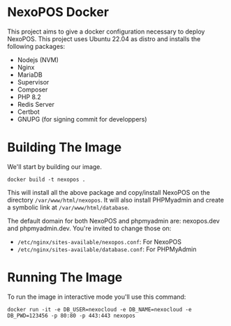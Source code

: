 # NexoPOS Docker
This project aims to give a docker configuration necessary to deploy NexoPOS. This project uses Ubuntu 22.04 as distro and installs the following packages:

- Nodejs (NVM)
- Nginx
- MariaDB
- Supervisor
- Composer 
- PHP 8.2
- Redis Server
- Certbot
- GNUPG (for signing commit for developpers)

# Building The Image

We'll start by building our image.

`docker build -t nexopos .`

This will install all the above package and copy/install NexoPOS on the directory `/var/www/html/nexopos`. It will also install PHPMyadmin and create a symbolic link at `/var/www/html/database`.

The default domain for both NexoPOS and phpmyadmin are: nexopos.dev and phpmyadmin.dev. You're invited to change those on:

- `/etc/nginx/sites-available/nexopos.conf`: For NexoPOS
- `/etc/nginx/sites-available/database.conf`: For PHPMyAdmin

# Running The Image
To run the image in interactive mode you'll use this command:

`docker run -it -e DB_USER=nexocloud -e DB_NAME=nexocloud -e DB_PWD=123456 -p 80:80 -p 443:443 nexopos`